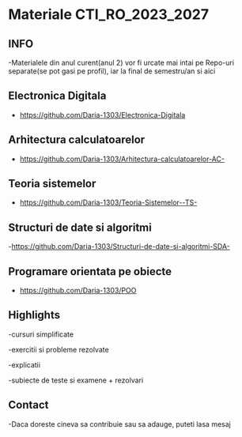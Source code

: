 # Materiale CTI_RO_2023_2027
## INFO
-Materialele din anul curent(anul 2) vor fi urcate mai intai pe Repo-uri separate(se pot gasi pe profil), iar la final de semestru/an si aici

## Electronica Digitala
- https://github.com/Daria-1303/Electronica-Digitala

## Arhitectura calculatoarelor
- https://github.com/Daria-1303/Arhitectura-calculatoarelor-AC-

## Teoria sistemelor
- https://github.com/Daria-1303/Teoria-Sistemelor--TS-

## Structuri de date si algoritmi
-https://github.com/Daria-1303/Structuri-de-date-si-algoritmi-SDA-

## Programare orientata pe obiecte
- https://github.com/Daria-1303/POO

## Highlights 
-cursuri simplificate 

-exercitii si probleme rezolvate

-explicatii 

-subiecte de teste si examene + rezolvari

## Contact

-Daca doreste cineva sa contribuie sau sa adauge, puteti lasa mesaj

